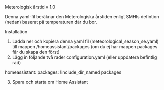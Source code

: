 Meterologisk årstid v 1.0 
 
Denna yaml-fil beräknar den Meterologiska årstiden enligt SMHIs defintion (nedan) baserat på temperaturen där du bor.
 
Installation
1. Ladda ner och kopiera denna yaml fil  (meteorological_season_se.yaml) till mappen /homeassistant/packages   (om du ej har mappen packages får du skapa den först)
2.  Lägg in följande två rader configuration.yaml (eller uppdatera befintlig rad)

homeassistant:
 packages: !include_dir_named packages

3. Spara och starta om Home Assistant
